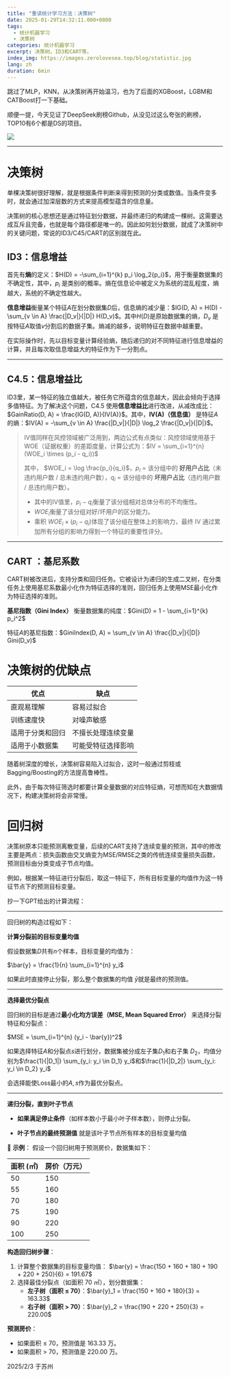 ```yaml
---
title: "重读统计学习方法：决策树"
date: 2025-01-29T14:32:11.000+0800
tags:
  - 统计机器学习
  - 决策树
categories: 统计机器学习
excerpt: 决策树，ID3和CART等。
index_img: https://images.zerolovesea.top/blog/statistic.jpg
lang: zh
duration: 6min
---
```


跳过了MLP，KNN，从决策树再开始温习，也为了后面的XGBoost，LGBM和CATBoost打一下基础。 

顺便一提，今天见证了DeepSeek刷榜Github，从没见过这么夸张的刷榜，TOP10有6个都是DS的项目。

![](https://images.zerolovesea.top/blog/250129-1.jpg)

------

# 决策树

单棵决策树很好理解，就是根据条件判断来得到预测的分类或数值。当条件变多时，就会通过加深层数的方式来提高模型蕴含的信息量。

决策树的核心思想还是通过特征划分数据，并最终递归的构建成一棵树。这需要达成互斥且完备，也就是每个路径都是唯一的。因此如何划分数据，就成了决策树中的关键问题，常说的ID3/C45/CART的区别就在此。

## ID3：信息增益

首先有**熵**的定义：$H(D) = -\sum_{i=1}^{k} p_i \log_2{p_i}$，用于衡量数据集的不确定性，其中，$p_i$ 是类别$i$的概率。熵在信息论中被定义为系统的混乱程度，熵越大，系统的不确定性越大。

**信息增益**衡量某个特征$A$在划分数据集$D$后，信息熵的减少量：$IG(D, A) = H(D) - \sum_{v \in A} \frac{|D_v|}{|D|} H(D_v)$。其中$H(D)$是原始数据集的熵，$D_v$ 是按特征$A$取值$v$分割后的数据子集。熵减的越多，说明特征在数据中越重要。

在实际操作时，先以目标变量计算经验熵，随后递归的对不同特征进行信息增益的计算，并且每次取信息增益大的特征作为下一分割点。

------

## C4.5：信息增益比

ID3里，某一特征的独立值越大，被任务它所蕴含的信息越大，因此会倾向于选择多值特征。为了解决这个问题，C4.5 使用**信息增益比**进行改进，从减改成比：$GainRatio(D, A) = \frac{IG(D, A)}{IV(A)}$。其中，**IV(A)（信息值）** 是特征$A$的熵：$IV(A) = -\sum_{v \in A} \frac{|D_v|}{|D|} \log_2 \frac{|D_v|}{|D|}$。

> IV值同样在风控领域被广泛用到，两边公式有点类似：风控领域使用基于WOE（证据权重）的差距度量，计算公式为：$IV = \sum_{i=1}^{n} (WOE_i \times (p_i - q_i))$
>
> 其中， $WOE_i = \log \frac{p_i}{q_i}$，$p_i$ = 该分组中的 **好用户占比**（未违约用户数 / 总未违约用户数），$q_i$ = 该分组中的 **坏用户占比**（违约用户数 / 总违约用户数）。
>
> - 其中的IV值里，$p_i - q_i$衡量了该分组相对总体分布的不均衡性。
> - $WOE_i$衡量了该分组对好/坏用户的区分能力。
> - 乘积 $WOE_i \times (p_i - q_i)$体现了该分组在整体上的影响力，最终 IV 通过累加所有分组的影响力得到一个特征的重要性评分。

------

## CART ：基尼系数

CART树被改进后，支持分类和回归任务。它被设计为递归的生成二叉树，在分类任务上使用基尼系数最小化作为特征选择的准则，回归任务上使用MSE最小化作为特征选择的准则。

**基尼指数（Gini Index）** 衡量数据集的纯度：$Gini(D) = 1 - \sum_{i=1}^{k} p_i^2$

特征$A$的基尼指数：$GiniIndex(D, A) = \sum_{v \in A} \frac{|D_v|}{|D|} Gini(D_v)$

# **决策树的优缺点**

| **优点**         | **缺点**           |
| ---------------- | ------------------ |
| 直观易理解       | 容易过拟合         |
| 训练速度快       | 对噪声敏感         |
| 适用于分类和回归 | 不擅长处理连续变量 |
| 适用于小数据集   | 可能受特征选择影响 |

随着树深度的增长，决策树容易陷入过拟合，这时一般通过剪枝或Bagging/Boosting的方法提高鲁棒性。

此外，由于每次特征筛选时都要计算全量数据的对应特征熵，可想而知在大数据情况下，构建决策树将会非常慢。

# 回归树

决策树原本只能预测离散变量，后续的CART支持了连续变量的预测，其中的修改主要是两点：损失函数由交叉熵变为MSE/RMSE之类的传统连续变量损失函数，预测目标由分类变成子节点均值。

例如，根据某一特征进行分裂后，取这一特征下，所有目标变量的均值作为这一特征节点下的预测目标变量。

抄一下GPT给出的计算流程：

---

回归树的构造过程如下：

**计算分裂前的目标变量均值**

假设数据集$D$共有$n$个样本，目标变量的均值为：

$\bar{y} = \frac{1}{n} \sum_{i=1}^{n} y_i$

如果此时直接停止分裂，那么整个数据集的均值 $\bar{y}$就是最终的预测值。

------

**选择最优分裂点**

回归树的目标是通过**最小化均方误差（MSE, Mean Squared Error）** 来选择分裂特征和分裂点：

$MSE = \sum_{i=1}^{n} (y_i - \bar{y})^2$

如果选择特征$A$和分裂点$s$进行划分，数据集被分成左子集$D_1$和右子集 $D_2$，均值分别为$\frac{1}{|D_1|} \sum_{y_i: y_i \in D_1} y_i$和$\frac{1}{|D_2|} \sum_{y_i: y_i \in D_2} y_i$

会选择能使Loss最小的$A,s$作为最优分裂点。

------

**递归分裂，直到叶子节点**

- **如果满足停止条件**（如样本数小于最小叶子样本数），则停止分裂。

- **叶子节点的最终预测值** 就是该叶子节点所有样本的目标变量均值

📌 **示例**： 假设一个回归树用于预测房价，数据集如下：

| 面积 (㎡) | 房价（万元） |
| --------- | ------------ |
| 50        | 150          |
| 55        | 160          |
| 70        | 180          |
| 75        | 190          |
| 90        | 220          |
| 100       | 250          |

**构造回归树步骤**：

1. 计算整个数据集的目标变量均值： $\bar{y} = \frac{150 + 160 + 180 + 190 + 220 + 250}{6} = 191.67$
2. 选择最佳分裂点（如面积 70 ㎡），划分数据集：
   - **左子树（面积 ≤ 70）**：$\bar{y}_1 = \frac{150 + 160 + 180}{3} = 163.33$
   - **右子树（面积 > 70）**：$\bar{y}_2 = \frac{190 + 220 + 250}{3} = 220.00$

**预测房价**：

- 如果面积 ≤ 70，预测值是 163.33 万。
- 如果面积 > 70，预测值是 220.00 万。

2025/2/3 于苏州